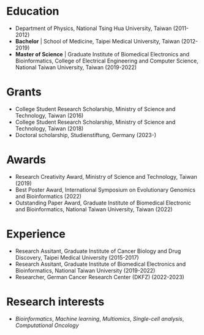
# Education

 - Department of Physics, National Tsing Hua University, Taiwan (2011-2012)
 - **Bachelor** \| School of Medicine, Taipei Medical University, Taiwan (2012-2019)
 - **Master of Science** \| Graduate Institute of Biomedical Electronics and Bioinformatics, College of Electrical Engineering and Computer Science, National Taiwan University, Taiwan (2019-2022)

# Grants

 - College Student Research Scholarship, Ministry of Science and Technology, Taiwan (2016)
 - College Student Research Scholarship, Ministry of Science and Technology, Taiwan (2018)
 - Doctoral scholarship, Studienstiftung, Germany (2023-)
   
# Awards

 - Research Creativity Award, Ministry of Science and Technology, Taiwan (2019)
 - Best Poster Award, International Symposium on Evolutionary Genomics and Bioinformatics (2022)
 - Outstanding Paper Award, Graduate Institute of Biomedical Electronic and Bioinformatics, National Taiwan University, Taiwan (2022)

# Experience
 - Research Assitant, Graduate Institute of Cancer Biology and Drug Discovery, Taipei Medical University (2015-2017)
 - Research Assitant, Graduate Institute of Biomedical Electronics and Bioinformatics, National Taiwan University (2019-2022)
 - Researcher, German Cancer Research Center (DKFZ) (2022-2023)

# Research interests

 - *Bioinformatics*, *Machine learning*, *Multiomics*, *Single-cell analysis*, *Computational Oncology*
